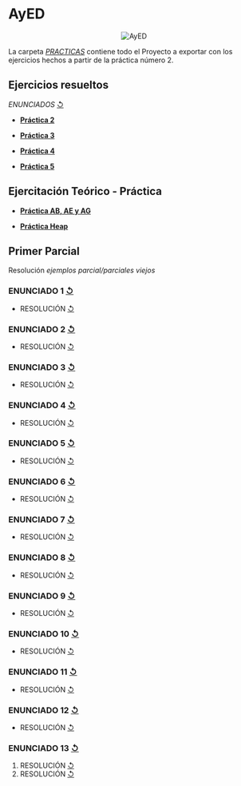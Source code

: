 # AyED
 <p align="center">
  <img src= "https://i.postimg.cc/Vkp8wx6G/1bb8d848a713e4bea8aa98d9c40841b9.jpg" alt = "AyED"/>
</p>

La carpeta [_PRACTICAS_](https://github.com/agusrnfr/AyED/tree/main/Practicas) contiene todo el Proyecto a exportar con los ejercicios hechos a partir de la práctica número 2.

## Ejercicios resueltos

*ENUNCIADOS* [↺](https://github.com/agusrnfr/AyED/tree/main/Enunciados%20y%20otros)

* [**Práctica 2**](https://github.com/agusrnfr/AyED/tree/main/Practicas/src/tp02)

* [**Práctica 3**](https://github.com/agusrnfr/AyED/tree/main/Practicas/src/tp03)

* [**Práctica 4**](https://github.com/agusrnfr/AyED/tree/main/Practicas/src/tp04)

* [**Práctica 5**](https://github.com/agusrnfr/AyED/tree/main/Enunciados%20y%20otros/Practica%205)

## Ejercitación Teórico - Práctica
* [**Práctica AB, AE y AG**](https://github.com/agusrnfr/AyED/tree/main/Teoria%20-%20Practica/Ejercitacion%20AB%20y%20AG)

* [**Práctica Heap**](https://github.com/agusrnfr/AyED/tree/main/Teoria%20-%20Practica/Ejercitacion%20HEAP)

## Primer Parcial 

  Resolución *ejemplos parcial/parciales viejos*
  
### **ENUNCIADO 1** [↺](https://github.com/agusrnfr/AyED/blob/main/Enunciados%20y%20otros/Parcial1/ParcialEjer1.jpeg)
* RESOLUCIÓN [↺](https://github.com/agusrnfr/AyED/tree/main/Practicas/src/Parcial/Practica/Ejercicio1)

### **ENUNCIADO 2** [↺](https://github.com/agusrnfr/AyED/blob/main/Enunciados%20y%20otros/Parcial1/ParcialEjer2.jpeg)
* RESOLUCIÓN [↺](https://github.com/agusrnfr/AyED/tree/main/Practicas/src/Parcial/Practica/Ejercicio2)

### **ENUNCIADO 3** [↺](https://github.com/agusrnfr/AyED/blob/main/Enunciados%20y%20otros/Parcial1/ParcialEjer3.jpeg)
* RESOLUCIÓN [↺](https://github.com/agusrnfr/AyED/tree/main/Practicas/src/Parcial/Practica/Ejercicio3)

### **ENUNCIADO 4** [↺](https://github.com/agusrnfr/AyED/blob/main/Enunciados%20y%20otros/Parcial1/ParcialEjer4.jpeg)
* RESOLUCIÓN [↺](https://github.com/agusrnfr/AyED/tree/main/Practicas/src/Parcial/Practica/Ejercicio4)

### **ENUNCIADO 5** [↺](https://github.com/agusrnfr/AyED/blob/main/Enunciados%20y%20otros/Parcial1/ParcialEjer5.jpeg)
* RESOLUCIÓN [↺](https://github.com/agusrnfr/AyED/tree/main/Practicas/src/Parcial/Practica/Ejercicio5)

### **ENUNCIADO 6** [↺](https://github.com/agusrnfr/AyED/blob/main/Enunciados%20y%20otros/Parcial1/ParcialEjer6.jpeg)
* RESOLUCIÓN [↺](https://github.com/agusrnfr/AyED/tree/main/Practicas/src/Parcial/Practica/Ejercicio6)

### **ENUNCIADO 7** [↺](https://github.com/agusrnfr/AyED/blob/main/Enunciados%20y%20otros/Parcial1/ParcialEjer7.jpeg)
* RESOLUCIÓN [↺](https://github.com/agusrnfr/AyED/tree/main/Practicas/src/Parcial/Practica/Ejercicio7)

### **ENUNCIADO 8** [↺](https://github.com/agusrnfr/AyED/blob/main/Enunciados%20y%20otros/Parcial1/ParcialEjer8.jpeg)
* RESOLUCIÓN [↺](https://github.com/agusrnfr/AyED/tree/main/Practicas/src/Parcial/Practica/Ejercicio8)

### **ENUNCIADO 9** [↺](https://github.com/agusrnfr/AyED/blob/main/Enunciados%20y%20otros/Parcial1/ParcialEjer9.jpeg)
* RESOLUCIÓN [↺](https://github.com/agusrnfr/AyED/tree/main/Practicas/src/Parcial/Practica/Ejercicio9)

### **ENUNCIADO 10** [↺](https://github.com/agusrnfr/AyED/blob/main/Enunciados%20y%20otros/Parcial1/ParcialEjercicio10.jpeg)
* RESOLUCIÓN [↺](https://github.com/agusrnfr/AyED/tree/main/Practicas/src/Parcial/Practica/Ejercicio10)

### **ENUNCIADO 11** [↺](https://github.com/agusrnfr/AyED/blob/main/Enunciados%20y%20otros/Parcial1/ParcialEjer11.jpeg)
* RESOLUCIÓN [↺](https://github.com/agusrnfr/AyED/tree/main/Practicas/src/Parcial/Practica/Ejercicio11)

### **ENUNCIADO 12** [↺](https://github.com/agusrnfr/AyED/blob/main/Enunciados%20y%20otros/Parcial1/ParcialEjer12.jpeg)
* RESOLUCIÓN [↺](https://github.com/agusrnfr/AyED/tree/main/Practicas/src/Parcial/Practica/Ejercicio12)

### **ENUNCIADO 13** [↺](https://github.com/agusrnfr/AyED/blob/main/Enunciados%20y%20otros/Parcial1/ParcialEjercicio13.pdf)
1. RESOLUCIÓN [↺](https://github.com/agusrnfr/AyED/tree/main/Practicas/src/Parcial/Practica/Ejercicio13)
2. RESOLUCIÓN [↺](https://github.com/agusrnfr/AyED/blob/main/Enunciados%20y%20otros/Parcial1/ResolucionEjercicio13.pdf)
